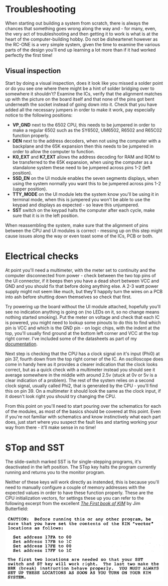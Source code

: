 # Troubleshooting
When starting out building a system from scratch, there is always the chances that something goes wrong along the way and - for many, even, the very act of troubleshooting and then getting it to work is what is at the heart of the computer-building hobby. Do not be disheartenet however as the RC-ONE is a very simple system, given the time to examine the various parts of the design you'll end up learning a lot more than if it had worked perfectly the first time!

## Visual inspection
Start by doing a visual inspection, does it look like you missed a solder point or do you see one where there might be a hint of solder bridging over to somewhere it shouldn't? Examine the ICs, verify that the alignment matches up with the picture on the board itself and that none of the pins got bent underneath the socket instead of going down into it. Check that you have added all the necessary jumpers in order to make it work, pay especially notice to the following positions:

- **VP_GND** next to the 6502 CPU, this needs to be jumpered in order to make a regular 6502 such as the SY6502, UM6502, R6502 and R65C02 function properly.
- **DEN** next to the address decoders, when not using the computer with a backplane and the 65K expansion then this needs to be jumpered in order to allow the computer to function.
- **K0_EXT** and **K7_EXT** allows the address decoding for RAM and ROM to be transferred to the 65K expansion, when using the computer as a standalone system these need to be jumpered across pins 1-2 (left position).
- **SSD_EN** on the UI module enables the seven segments displays, when using the system normally you want this to be jumpered across pins 1-2 (upper position).
- **TTY_MODE** on the UI module lets the system know you'll be using it in terminal mode, when this is jumpered you won't be able to use the keypad and displays as expected - so leave this unjumpered.
- **SST** switch on the keypad halts the computer after each cycle, make sure that it is in the left position.

When reassembling the system, make sure that the alignment of pins between the CPU and UI modules is correct - messing up on this step might cause issues along the way or even toast some of the ICs, PCB or both.

# Electrical checks
At point you'll need a multimeter, with the meter set to continuity and the computer disconnected from power - check between the two top pins of the UI connector, if it beeps then you have a dead short between VCC and GND and you should fix that before doing anything else. A 2-3 watt power supply might not seem like much, but they'll happily turn the wires on a PCB into ash before shutting down themselves so check that first.

Try powering up the board without the UI module attached, hopefully you'll see no indication anything is going on (no LEDs on it, so no change means nothing started smoking). Put the meter on voltage and check that each IC is powered, you might need to lookup some pinouts to do this to find which pin is VCC and which is the GND pin - on logic chips, with the indent at the top, you'll usually find ground at the bottom left corner and VCC at the top right corner. I've included some of the datasheets as part of my [documentation](https://github.com/tebl/RC-ONE/tree/master/documentation/datasheets).

Next step is checking that the CPU has a clock signal on it's input (Phi0) at pin 37, fourth down from the top right corner of the IC. An oscilloscope does come in handy here as it provides a clearer indication that the clock looks correct, but as a quick check with a multimeter instead you should see it average somewhere in the middle with around 2.5v (stuck at 0v or 5v is a clear indication of a problem). The rest of the system relies on a second clock signal, usually called Phi2, that is generated by the CPU - you'll find this on pin 39. On a multimeter it should look the same as the clock input, if it doesn't look right you should try changing the CPU.

From this point on you'll need to start pouring over the schematics for each of the modules, as most of the basics should be covered at this point. Even if you're not familiar with schematics and know instinctively what each part does, just start where you suspect the fault lies and starting working your way from there - it'll make sense in no time!

# STop and SST
The slide-switch marked SST is for single-stepping programs, it's deactivated in the left position. The STop key halts the program currently running and returns you to the monitor program.

Neither of these keys will work directly as instended, this is because you'll need to manually configure a couple of memory addresses with the expected values in order to have these function properly. These are the CPU initialization vectors, for settings these up you can refer to the following excerpt from the excellent [*The First book of KIM*](https://archive.org/details/The_First_Book_of_KIM) by Jim Butterfield:

![Vectors](https://github.com/tebl/RC-ONE/raw/master/documentation/kim_vectors.png)
